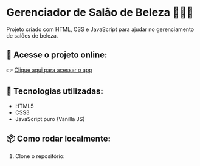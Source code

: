 # Gerenciador de Salão de Beleza 💇‍♀️💅

Projeto criado com HTML, CSS e JavaScript para ajudar no gerenciamento de salões de beleza.

## 🔗 Acesse o projeto online:
👉 [Clique aqui para acessar o app](https://seu-usuario.github.io/nome-do-repositorio/)

## 🧪 Tecnologias utilizadas:
- HTML5
- CSS3
- JavaScript puro (Vanilla JS)

## 📦 Como rodar localmente:
1. Clone o repositório:
